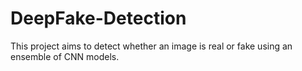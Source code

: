 # DeepFake-Detection
This project aims to detect whether an image is real or fake using an ensemble of CNN models.
